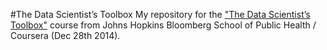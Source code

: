 #The Data Scientist’s Toolbox
My repository for the ["The Data Scientist’s Toolbox"](https://class.coursera.org/datascitoolbox-016) course from Johns Hopkins Bloomberg School of Public Health / Coursera (Dec 28th 2014).
